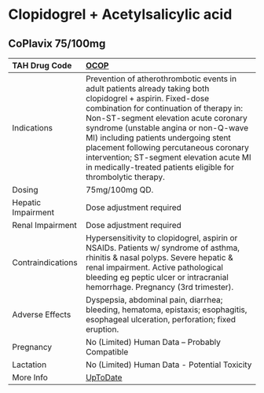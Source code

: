 # Clopidogrel + Acetylsalicylic acid

## CoPlavix 75/100mg

| TAH Drug Code      | [OCOP](https://www.tahsda.org.tw/drugs/hissearch.php?drug_code=OCOP)                                                                                                                                                                                                                                                                                                                                                                     |
|:-------------------|:-----------------------------------------------------------------------------------------------------------------------------------------------------------------------------------------------------------------------------------------------------------------------------------------------------------------------------------------------------------------------------------------------------------------------------------------|
| Indications        | Prevention of atherothrombotic events in adult patients already taking both clopidogrel + aspirin. Fixed-dose combination for continuation of therapy in: Non-ST-segment elevation acute coronary syndrome (unstable angina or non-Q-wave MI) including patients undergoing stent placement following percutaneous coronary intervention; ST-segment elevation acute MI in medically-treated patients eligible for thrombolytic therapy. |
| Dosing             | 75mg/100mg QD.                                                                                                                                                                                                                                                                                                                                                                                                                           |
| Hepatic Impairment | Dose adjustment required                                                                                                                                                                                                                                                                                                                                                                                                                 |
| Renal Impairment   | Dose adjustment required                                                                                                                                                                                                                                                                                                                                                                                                                 |
| Contraindications  | Hypersensitivity to clopidogrel, aspirin or NSAIDs. Patients w/ syndrome of asthma, rhinitis & nasal polyps. Severe hepatic & renal impairment. Active pathological bleeding eg peptic ulcer or intracranial hemorrhage. Pregnancy (3rd trimester).                                                                                                                                                                                      |
| Adverse Effects    | Dyspepsia, abdominal pain, diarrhea; bleeding, hematoma, epistaxis; esophagitis, esophageal ulceration, perforation; fixed eruption.                                                                                                                                                                                                                                                                                                     |
| Pregnancy          | No (Limited) Human Data – Probably Compatible                                                                                                                                                                                                                                                                                                                                                                                            |
| Lactation          | No (Limited) Human Data - Potential Toxicity                                                                                                                                                                                                                                                                                                                                                                                             |
| More Info          | [UpToDate](https://www.uptodate.com/contents/clopidogrel-+-acetylsalicylic-acid-drug-information)                                                                                                                                                                                                                                                                                                                                        |

